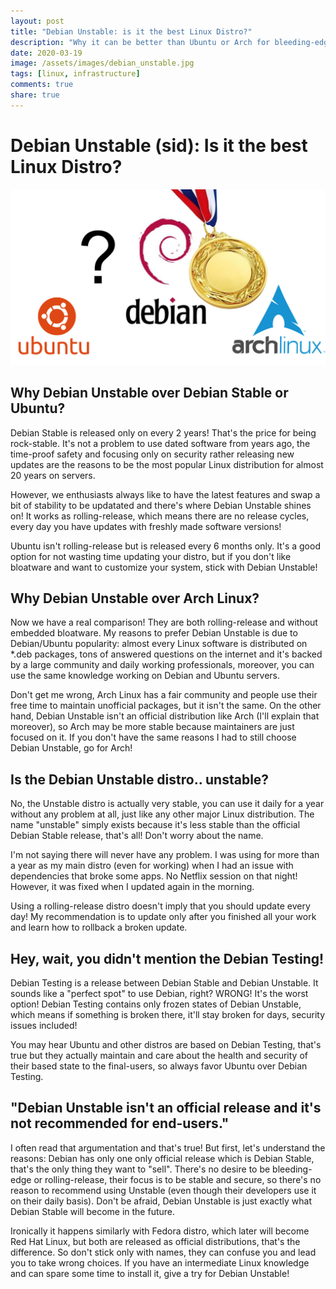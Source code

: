 ```yaml
---
layout: post
title: "Debian Unstable: is it the best Linux Distro?"
description: "Why it can be better than Ubuntu or Arch for bleeding-edge users"
date: 2020-03-19
image: /assets/images/debian_unstable.jpg
tags: [linux, infrastructure]
comments: true
share: true
---
```


# Debian Unstable (sid): Is it the best Linux Distro?

![Why it can be better than Ubuntu or Arch for bleeding-edge users](/assets/images/debian_unstable.jpg)

## Why Debian Unstable over Debian Stable or Ubuntu?

Debian Stable is released only on every 2 years! That's the price for being rock-stable. It's not a problem to use dated software from years ago, the time-proof safety and focusing only on security rather releasing new updates are the reasons to be the most popular Linux distribution for almost 20 years on servers.

However, we enthusiasts always like to have the latest features and swap a bit of stability to be updatated and there's where Debian Unstable shines on! It works as rolling-release, which means there are no release cycles, every day you have updates with freshly made software versions!

Ubuntu isn't rolling-release but is released every 6 months only. It's a good option for not wasting time updating your distro, but if you don't like bloatware and want to customize your system, stick with Debian Unstable!

## Why Debian Unstable over Arch Linux?

Now we have a real comparison! They are both rolling-release and without embedded bloatware. My reasons to prefer Debian Unstable is due to Debian/Ubuntu popularity: almost every Linux software is distributed on *.deb packages, tons of answered questions on the internet and it's backed by a large community and daily working professionals, moreover, you can use the same knowledge working on Debian and Ubuntu servers.

Don't get me wrong, Arch Linux has a fair community and people use their free time to maintain unofficial packages, but it isn't the same. On the other hand, Debian Unstable isn't an official distribution like Arch  (I'll explain that moreover), so Arch may be more stable because maintainers are just focused on it. If you don't have the same reasons I had to still choose Debian Unstable, go for Arch!

## Is the Debian Unstable distro.. unstable?

No, the Unstable distro is actually very stable, you can use it daily for a year without any problem at all, just like any other major Linux distribution. The name "unstable" simply exists because it's less stable than the official Debian Stable release, that's all! Don't worry about the name. 

I'm not saying there will never have any problem. I was using for more than a year as my main distro (even for working) when I had an issue with dependencies that broke some apps. No Netflix session on that night! However, it was fixed when I updated again in the morning.

Using a rolling-release distro doesn't imply that you should update every day! My recommendation is to update only after you finished all your work and learn how to rollback a broken update.

## Hey, wait, you didn't mention the Debian Testing!

Debian Testing is a release between Debian Stable and Debian Unstable. It sounds like a "perfect spot" to use Debian, right? WRONG! It's the worst option! Debian Testing contains only frozen states of Debian Unstable, which means if something is broken there, it'll stay broken for days, security issues included!

You may hear Ubuntu and other distros are based on Debian Testing, that's true but they actually maintain and care about the health and security of their based state to the final-users, so always favor Ubuntu over Debian Testing.

## "Debian Unstable isn't an official release and it's not recommended for end-users."
I often read that argumentation and that's true! But first, let's understand the reasons: Debian has only one only official release which is Debian Stable, that's the only thing they want to "sell". There's no desire to be bleeding-edge or rolling-release, their focus is to be stable and secure, so there's no reason to recommend using Unstable (even though their developers use it on their daily basis). Don't be afraid, Debian Unstable is just exactly what Debian Stable will become in the future.

Ironically it happens similarly with Fedora distro, which later will become Red Hat Linux, but both are released as official distributions, that's the difference. So don't stick only with names, they can confuse you and lead you to take wrong choices. If you have an intermediate Linux knowledge and can spare some time to install it, give a try for Debian Unstable!